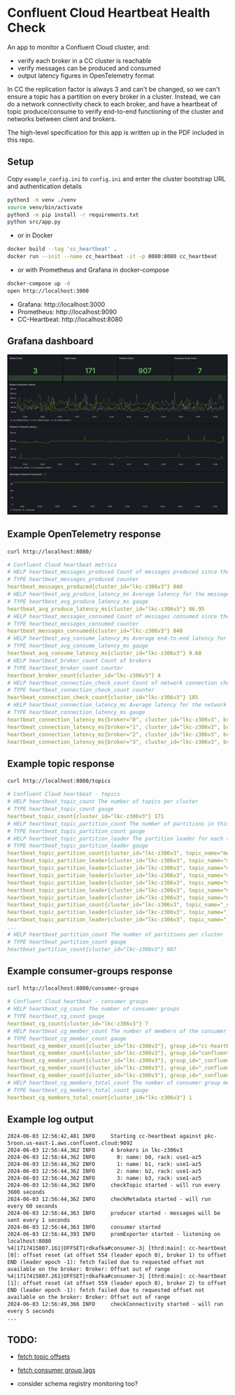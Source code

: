 # Confluent Cloud Heartbeat Health Check

An app to monitor a Confluent Cloud cluster, and:
- verify each broker in a CC cluster is reachable
- verify messages can be produced and consumed
- output latency figures in OpenTelemetry format

In CC the replication factor is always 3 and can't be changed, so we can't ensure a topic has a partition on every broker in a cluster.  Instead, we can do a network connectivity check to each broker, and have a heartbeat of topic produce/consume to verify end-to-end functioning of the cluster and networks between client and brokers.

The high-level specification for this app is written up in the PDF included in this repo.


## Setup
Copy `example_config.ini` to `config.ini` and enter the cluster bootstrap URL and authentication details

```sh
python3 -m venv ./venv
source venv/bin/activate
python3 -m pip install -r requirements.txt
python src/app.py
```
- or in Docker
```sh
docker build --tag 'cc_heartbeat' .
docker run --init --name cc_heartbeat -it -p 8080:8080 cc_heartbeat
```

- or with Prometheus and Grafana in docker-compose
```sh
docker-compose up -d
open http://localhost:3000
```
- Grafana: http://localhost:3000
- Prometheus: http://localhost:9090
- CC-Heartbeat: http://localhost:8080


## Grafana dashboard

![Grafana dasboard screenshot](cc-heartbeat-screenshot.png?raw=true "Grafana dasboard screenshot")


## Example OpenTelemetry response
`curl http://localhost:8080/`

```yaml
# Confluent Cloud heartbeat metrics
# HELP heartbeat_messages_produced Count of messages produced since the last metric scrape
# TYPE heartbeat_messages_produced counter
heartbeat_messages_produced{cluster_id="lkc-z306v3"} 840
# HELP heartbeat_avg_produce_latency_ms Average latency for the messages produced since the last metric scrape
# TYPE heartbeat_avg_produce_latency_ms gauge
heartbeat_avg_produce_latency_ms{cluster_id="lkc-z306v3"} 86.95
# HELP heartbeat_messages_consumed Count of messages consumed since the last metric scrape
# TYPE heartbeat_messages_consumed counter
heartbeat_messages_consumed{cluster_id="lkc-z306v3"} 840
# HELP heartbeat_avg_consume_latency_ms Average end-to-end latency for the messages consumed since the last metric scrape
# TYPE heartbeat_avg_consume_latency_ms gauge
heartbeat_avg_consume_latency_ms{cluster_id="lkc-z306v3"} 9.68
# HELP heartbeat_broker_count Count of brokers
# TYPE heartbeat_broker_count counter
heartbeat_broker_count{cluster_id="lkc-z306v3"} 4
# HELP heartbeat_connection_check_count Count of network connection checks to the brokers since the last metric scrape
# TYPE heartbeat_connection_check_count counter
heartbeat_connection_check_count{cluster_id="lkc-z306v3"} 185
# HELP heartbeat_connection_latency_ms Average latency for the network connection checks to each broker since the last metric scrape
# TYPE heartbeat_connection_latency_ms gauge
heartbeat_connection_latency_ms{broker="0", cluster_id="lkc-z306v3", broker_ip="52.3.7.93"} 1.64
heartbeat_connection_latency_ms{broker="1", cluster_id="lkc-z306v3", broker_ip="54.165.2.234"} 1.11
heartbeat_connection_latency_ms{broker="2", cluster_id="lkc-z306v3", broker_ip="54.172.26.66"} 0.96
heartbeat_connection_latency_ms{broker="3", cluster_id="lkc-z306v3", broker_ip="54.162.178.249"} 1.15
```


## Example topic response
`curl http://localhost:8080/topics`

```yaml
# Confluent Cloud heartbeat - topics
# HELP heartbeat_topic_count The number of topics per cluster
# TYPE heartbeat_topic_count gauge
heartbeat_topic_count{cluster_id="lkc-z306v3"} 171
# HELP heartbeat_topic_partition_count The number of partitions in this topic
# TYPE heartbeat_topic_partition_count gauge
# HELP heartbeat_topic_partition_leader The partition leader for each topic
# TYPE heartbeat_topic_partition_leader gauge
heartbeat_topic_partition_count{cluster_id="lkc-z306v3", topic_name="movie_ticket_sales"} 6
heartbeat_topic_partition_leader{cluster_id="lkc-z306v3", topic_name="movie_ticket_sales", partition="0"} 1
heartbeat_topic_partition_leader{cluster_id="lkc-z306v3", topic_name="movie_ticket_sales", partition="1"} 2
heartbeat_topic_partition_leader{cluster_id="lkc-z306v3", topic_name="movie_ticket_sales", partition="2"} 1
heartbeat_topic_partition_leader{cluster_id="lkc-z306v3", topic_name="movie_ticket_sales", partition="3"} 0
heartbeat_topic_partition_leader{cluster_id="lkc-z306v3", topic_name="movie_ticket_sales", partition="4"} 0
heartbeat_topic_partition_leader{cluster_id="lkc-z306v3", topic_name="movie_ticket_sales", partition="5"} 2
heartbeat_topic_partition_count{cluster_id="lkc-z306v3", topic_name="_confluent-ksql-pksqlc-7y9qvpquery_CTAS_TEST_81-Aggregate-GroupBy-repartition"} 6
heartbeat_topic_partition_leader{cluster_id="lkc-z306v3", topic_name="_confluent-ksql-pksqlc-7y9qvpquery_CTAS_TEST_81-Aggregate-GroupBy-repartition", partition="0"} 1
heartbeat_topic_partition_leader{cluster_id="lkc-z306v3", topic_name="_confluent-ksql-pksqlc-7y9qvpquery_CTAS_TEST_81-Aggregate-GroupBy-repartition", partition="1"} 2
...
# HELP heartbeat_partition_count The number of partitions per cluster
# TYPE heartbeat_partition_count gauge
heartbeat_partition_count{cluster_id="lkc-z306v3"} 907
```


## Example consumer-groups response
`curl http://localhost:8080/consumer-groups`

```yaml
# Confluent Cloud heartbeat - consumer groups
# HELP heartbeat_cg_count The number of consumer groups
# TYPE heartbeat_cg_count gauge
heartbeat_cg_count{cluster_id="lkc-z306v3"} 7
# HELP heartbeat_cg_member_count The number of members of the consumer group
# TYPE heartbeat_cg_member_count gauge
heartbeat_cg_member_count{cluster_id="lkc-z306v3"}, group_id="cc-heartbeat-cg"} 1
heartbeat_cg_member_count{cluster_id="lkc-z306v3"}, group_id="confluent_cli_consumer_62d99174-69e8-438b-b874-34ed34f8d85a"} 0
heartbeat_cg_member_count{cluster_id="lkc-z306v3"}, group_id="_confluent-flink_workspace-2024-12-11-182938-f3dcd72c-a7b3-428c-9374-292d3d5579d8_da8348b4-b5d7-4c25-acdb-6e4365737c3b_2809"} 0
heartbeat_cg_member_count{cluster_id="lkc-z306v3"}, group_id="_confluent-flink_workspace-2024-12-11-182938-77a768b9-3cb4-44bd-9537-3459755db7f4_198e2b77-27a4-49bb-8431-b50ad4ea910f_7652"} 0
heartbeat_cg_member_count{cluster_id="lkc-z306v3"}, group_id="_confluent-flink_workspace-2024-12-11-182938-536df26b-1bb3-44c0-88e1-781f00fc09ca_211e2378-7c5f-4a53-9860-b760f46a9341_2389"} 0
# HELP heartbeat_cg_members_total_count The number of consumer group members per cluster
# TYPE heartbeat_cg_members_total_count gauge
heartbeat_cg_members_total_count{cluster_id="lkc-z306v3"} 1
```


## Example log output
```log
2024-06-03 12:56:42,481 INFO     Starting cc-heartbeat against pkc-5roon.us-east-1.aws.confluent.cloud:9092
2024-06-03 12:56:44,362 INFO     4 brokers in lkc-z306v3
2024-06-03 12:56:44,362 INFO       0: name: b0, rack: use1-az5
2024-06-03 12:56:44,362 INFO       1: name: b1, rack: use1-az5
2024-06-03 12:56:44,362 INFO       2: name: b2, rack: use1-az5
2024-06-03 12:56:44,362 INFO       3: name: b3, rack: use1-az5
2024-06-03 12:56:44,362 INFO     checkTopic started - will run every 3600 seconds
2024-06-03 12:56:44,362 INFO     checkMetadata started - will run every 60 seconds
2024-06-03 12:56:44,363 INFO     producer started - messages will be sent every 1 seconds
2024-06-03 12:56:44,363 INFO     consumer started
2024-06-03 12:56:44,393 INFO     promExporter started - listening on localhost:8080
%4|1717415807.161|OFFSET|rdkafka#consumer-3| [thrd:main]: cc-heartbeat [0]: offset reset (at offset 554 (leader epoch 0), broker 1) to offset END (leader epoch -1): fetch failed due to requested offset not available on the broker: Broker: Offset out of range
%4|1717415807.261|OFFSET|rdkafka#consumer-3| [thrd:main]: cc-heartbeat [1]: offset reset (at offset 559 (leader epoch 0), broker 2) to offset END (leader epoch -1): fetch failed due to requested offset not available on the broker: Broker: Offset out of range
2024-06-03 12:56:49,366 INFO     checkConnectivity started - will run every 5 seconds
...
```



## TODO:
- [fetch topic offsets](https://github.com/confluentinc/confluent-kafka-python/blob/master/examples/get_watermark_offsets.py)

- [fetch consumer group lags](https://medium.com/@satadru1998/monitoring-kafka-topic-consumer-lag-efficiently-using-python-airflow-435e9651c4f1)

- consider schema registry monitoring too?

